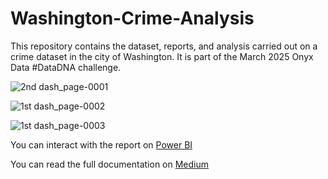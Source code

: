 # Washington-Crime-Analysis
This repository contains the dataset, reports, and analysis carried out on a crime dataset in the city of Washington. It is part of the March 2025 Onyx Data #DataDNA challenge. 

![2nd dash_page-0001](https://github.com/user-attachments/assets/b1e74f90-fce5-4285-b4a1-4d14288183df)

![1st dash_page-0002](https://github.com/user-attachments/assets/9292f1a2-5e92-4e04-9373-b0800fae3cdb)

![1st dash_page-0003](https://github.com/user-attachments/assets/727a9cc8-4261-47c1-bc5c-e3e4d6ff5a91)


You can interact with the report on [Power BI](https://app.fabric.microsoft.com/view?r=eyJrIjoiZTAyNmNhN2UtMWRiYi00MTIwLWJiYzItMzUwZGM1MjMzNjIyIiwidCI6ImViODE5NmE3LTkyMGEtNDkxMS05M2ViLTdiMTYxYWI4ZDliOSJ9&embedImagePlaceholder=true)

You can read the full documentation on [Medium](https://medium.com/@jamesoladejo/the-state-of-crime-in-washington-8477b2722187)
